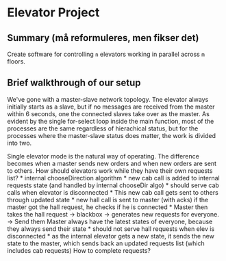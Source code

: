 Elevator Project
================

Summary (må reformuleres, men fikser det)
-------
Create software for controlling `n` elevators working in parallel across `m` floors.


Brief walkthrough of our setup
-------
We've gone with a master-slave network topology. Tne elevator always initially starts as a slave, but if no messages are received from the master within 6 seconds, one the connected slaves take over as the master. As evident by the single for-select loop inside the main function, most of the processes are the same regardless of hierachical status, but for the processes where the master-slave status does matter, the work is divided into two.

Single elevator mode is the natural way of operating. The difference becomes when a master sends new orders and when new orders are sent to others.
		How should elevators work while they have their own requests list?
		* internal chooseDirection algorithm
		* new cab call is added to internal requests state (and handled by internal chooseDir algo)
		* should serve cab calls when elevator is disconnected
		* This new cab call gets sent to others through updated state
		* new hall call is sent to master (with acks)
		if the master got the hall request, he checks if he is connected
		* Master then takes the hall request -> blackbox -> generates new requests for everyone. -> Send them
		Master always have the latest states of everyone, because they always send their state
		* should not serve hall requests when elev is disconnected
		* as the internal elevator gets a new state, it sends the new state to the master,
		which sends back an updated requests list (which includes cab requests)
		How to complete requests?
